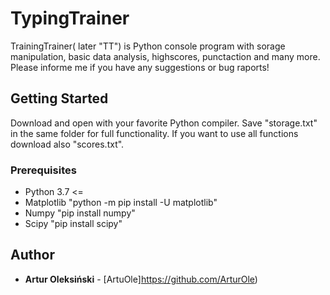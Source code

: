 # TypingTrainer

TrainingTrainer( later "TT") is Python console program with sorage manipulation, basic data analysis, highscores, punctaction and many more. Please informe me if you have any suggestions or bug raports!

## Getting Started

Download and open with your favorite Python compiler. Save "storage.txt" in the same folder for full functionality. 
If you want to use all functions download also "scores.txt".

### Prerequisites

* Python 3.7 <= 
* Matplotlib "python -m pip install -U matplotlib"
* Numpy "pip install numpy"
* Scipy "pip install scipy"

## Author

* **Artur Oleksiński** - [ArtuOle]https://github.com/ArturOle)


